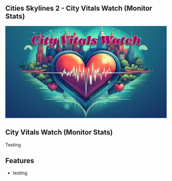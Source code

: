 ﻿## Cities Skylines 2 - City Vitals Watch (Monitor Stats)

![Alt text](CityVitalsWatch/Properties/Resources/logo-long.png)

## City Vitals Watch (Monitor Stats)
Testing


## Features
- testing
